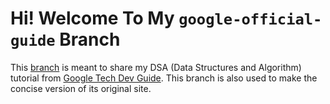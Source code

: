 # Hi! Welcome To My `google-official-guide` Branch
This [branch](https://docs.github.com/en/pull-requests/collaborating-with-pull-requests/proposing-changes-to-your-work-with-pull-requests/about-branches) is meant to share my DSA (Data Structures and Algorithm) tutorial from [Google Tech Dev Guide](https://techdevguide.withgoogle.com/paths/data-structures-and-algorithms/). This branch is also used to make the concise version of its original site.
